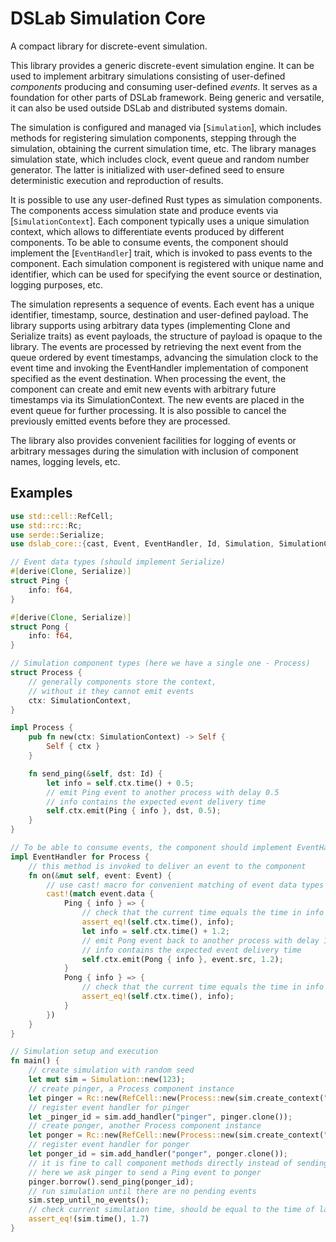 # DSLab Simulation Core

A compact library for discrete-event simulation.

This library provides a generic discrete-event simulation engine. It can be used to implement arbitrary simulations
consisting of user-defined _components_ producing and consuming user-defined _events_. It serves as a foundation for
other parts of DSLab framework. Being generic and versatile, it can also be used outside DSLab and distributed systems
domain.

The simulation is configured and managed via [`Simulation`], which includes methods for registering simulation
components, stepping through the simulation, obtaining the current simulation time, etc. The library manages simulation
state, which includes clock, event queue and random number generator. The latter is initialized with user-defined seed
to ensure deterministic execution and reproduction of results.

It is possible to use any user-defined Rust types as simulation components. The components access simulation state and
produce events via [`SimulationContext`]. Each component typically uses a unique simulation context, which allows to
differentiate events produced by different components. To be able to consume events, the component should implement
the [`EventHandler`] trait, which is invoked to pass events to the component. Each simulation component is registered
with unique name and identifier, which can be used for specifying the event source or destination, logging purposes,
etc.

The simulation represents a sequence of events. Each event has a unique identifier, timestamp, source, destination and
user-defined payload. The library supports using arbitrary data types (implementing Clone and Serialize traits) as event
payloads, the structure of payload is opaque to the library. The events are processed by retrieving the next event from
the queue ordered by event timestamps, advancing the simulation clock to the event time and invoking the EventHandler
implementation of component specified as the event destination. When processing the event, the component can create and
emit new events with arbitrary future timestamps via its SimulationContext. The new events are placed in the event queue
for further processing. It is also possible to cancel the previously emitted events before they are processed.

The library also provides convenient facilities for logging of events or arbitrary messages during the simulation with
inclusion of component names, logging levels, etc.

## Examples

```rust
use std::cell::RefCell;
use std::rc::Rc;
use serde::Serialize;
use dslab_core::{cast, Event, EventHandler, Id, Simulation, SimulationContext};

// Event data types (should implement Serialize)
#[derive(Clone, Serialize)]
struct Ping {
    info: f64,
}

#[derive(Clone, Serialize)]
struct Pong {
    info: f64,
}

// Simulation component types (here we have a single one - Process) 
struct Process {
    // generally components store the context,
    // without it they cannot emit events
    ctx: SimulationContext,
}

impl Process {
    pub fn new(ctx: SimulationContext) -> Self {
        Self { ctx }
    }

    fn send_ping(&self, dst: Id) {
        let info = self.ctx.time() + 0.5;
        // emit Ping event to another process with delay 0.5
        // info contains the expected event delivery time
        self.ctx.emit(Ping { info }, dst, 0.5);
    }
}

// To be able to consume events, the component should implement EventHandler trait
impl EventHandler for Process {
    // this method is invoked to deliver an event to the component 
    fn on(&mut self, event: Event) {
        // use cast! macro for convenient matching of event data types
        cast!(match event.data {
            Ping { info } => {
                // check that the current time equals the time in info
                assert_eq!(self.ctx.time(), info);
                let info = self.ctx.time() + 1.2;
                // emit Pong event back to another process with delay 1.2
                // info contains the expected event delivery time
                self.ctx.emit(Pong { info }, event.src, 1.2);
            }
            Pong { info } => {
                // check that the current time equals the time in info
                assert_eq!(self.ctx.time(), info);
            }
        })
    }
}

// Simulation setup and execution
fn main() {
    // create simulation with random seed
    let mut sim = Simulation::new(123);
    // create pinger, a Process component instance
    let pinger = Rc::new(RefCell::new(Process::new(sim.create_context("pinger"))));
    // register event handler for pinger
    let _pinger_id = sim.add_handler("pinger", pinger.clone());
    // create ponger, another Process component instance
    let ponger = Rc::new(RefCell::new(Process::new(sim.create_context("ponger"))));
    // register event handler for ponger
    let ponger_id = sim.add_handler("ponger", ponger.clone());
    // it is fine to call component methods directly instead of sending them events
    // here we ask pinger to send a Ping event to ponger
    pinger.borrow().send_ping(ponger_id);
    // run simulation until there are no pending events
    sim.step_until_no_events();
    // check current simulation time, should be equal to the time of last event
    assert_eq!(sim.time(), 1.7)
}
```
